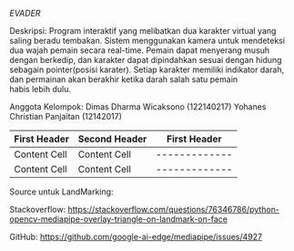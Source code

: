 *EVADER*

Deskripsi:
Program interaktif yang melibatkan dua karakter virtual yang saling beradu tembakan. Sistem menggunakan kamera untuk mendeteksi dua wajah pemain secara real-time. Pemain dapat menyerang musuh dengan berkedip, dan karakter dapat dipindahkan sesuai dengan hidung sebagain pointer(posisi karater). Setiap karakter memiliki indikator darah, dan permainan akan berakhir ketika darah salah satu pemain habis lebih dulu.


Anggota Kelompok:
Dimas Dharma Wicaksono (122140217)
Yohanes Christian Panjaitan (12142017)

| First Header  | Second Header | First Header  |
| ------------- | ------------- | ------------- | 
| Content Cell  | Content Cell  | ------------- | 
| Content Cell  | Content Cell  | ------------- | 




Source untuk LandMarking:

Stackoverflow:
https://stackoverflow.com/questions/76346786/python-opencv-mediapipe-overlay-triangle-on-landmark-on-face

GitHub:
https://github.com/google-ai-edge/mediapipe/issues/4927
